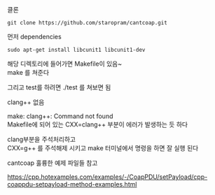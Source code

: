  클론
```
git clone https://github.com/staropram/cantcoap.git
```

먼저 dependencies  
```
sudo apt-get install libcunit1 libcunit1-dev
```


해당 디렉토리에 들어가면 Makefile이 있음~  
make 를 쳐준다 

그리고 test를 하려면 ./test 를 쳐보면 됨   

clang++ 없음

make: clang++: Command not found   
Makefile에 되어 있는 CXX=clang++ 부분이 에러가 발생하는 듯 하다 

clang부분을 주석처리하고  
CXX=g++ 를 주석해제 시키고 make 터미널에서 명령을 하면 잘 실행 된다 


cantcoap 훌륭한 예제 파일들 참고 

https://cpp.hotexamples.com/examples/-/CoapPDU/setPayload/cpp-coappdu-setpayload-method-examples.html